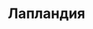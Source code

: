 ---
title: "Лапландия"
info: "Полярная ночь еще никогда<br />не была так жестока"
address: "lp.klukva.xyz"
icon: "laplandia.png"
backgroud_code: "ice"
tint: "#667893"
sort_order: 2
---